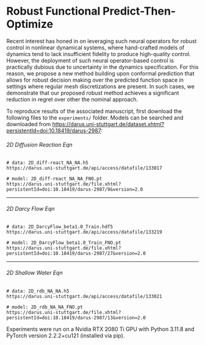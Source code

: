 # Robust Functional Predict-Then-Optimize
Recent interest has honed in on leveraging such neural operators for robust control in nonlinear dynamical systems, where hand-crafted models of dynamics tend to lack insufficient fidelity to produce high-quality control. However, the deployment of such neural operator-based control is practically dubious due to uncertainty in the dynamics specification.  For this reason, we propose a new method building upon conformal prediction that allows for robust decision making over the predicted function space in settings where regular mesh discretizations are present. In such cases, we demonstrate that our proposed robust method achieves a significant reduction in regret over other the nominal approach.

To reproduce results of the associated manuscript, first download the following files to the `experiments/` folder. Models can be searched and downloaded from https://darus.uni-stuttgart.de/dataset.xhtml?persistentId=doi:10.18419/darus-2987:

###### 2D Diffusion Reaction Eqn

```
# data: 2D_diff-react_NA_NA.h5
https://darus.uni-stuttgart.de/api/access/datafile/133017

# model: 2D_diff-react_NA_NA_FNO.pt
https://darus.uni-stuttgart.de/file.xhtml?persistentId=doi:10.18419/darus-2987/9&version=2.0
```

-------------

###### 2D Darcy Flow Eqn

```
# data: 2D_DarcyFlow_beta1.0_Train.hdf5
https://darus.uni-stuttgart.de/api/access/datafile/133219

# model: 2D_DarcyFlow_beta1.0_Train_FNO.pt
https://darus.uni-stuttgart.de/file.xhtml?persistentId=doi:10.18419/darus-2987/27&version=2.0
```

------------------

###### 2D Shallow Water Eqn

```
# data: 2D_rdb_NA_NA.h5
https://darus.uni-stuttgart.de/api/access/datafile/133021

# model: 2D_rdb_NA_NA_FNO.pt
https://darus.uni-stuttgart.de/file.xhtml?persistentId=doi:10.18419/darus-2987/13&version=2.0
```

Experiments were run on a Nvidia RTX 2080 Ti GPU with Python 3.11.8 and PyTorch version 2.2.2+cu121 (installed via pip).